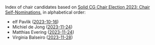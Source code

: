 Index of chair candidates based on [Solid CG Chair Election 2023: Chair Self-Nominations](https://lists.w3.org/Archives/Public/public-solid/2023Nov/0081.html), in alphabetical order:

* elf Pavlik ([2023-10-16](https://lists.w3.org/Archives/Public/public-solid/2023Oct/0055.html))
* Michiel de Jong ([2023-11-24](https://lists.w3.org/Archives/Public/public-solid/2023Nov/0099.html))
* Matthias Evering ([2023-11-24](https://lists.w3.org/Archives/Public/public-solid/2023Nov/0102.html))
* Virginia Balseiro ([2023-11-28](https://lists.w3.org/Archives/Public/public-solid/2023Nov/0112.html))
